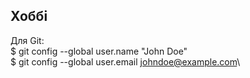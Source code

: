 ## Хоббі

Для Git:\
$ git config --global user.name "John Doe"\
$ git config --global user.email johndoe@example.com\
